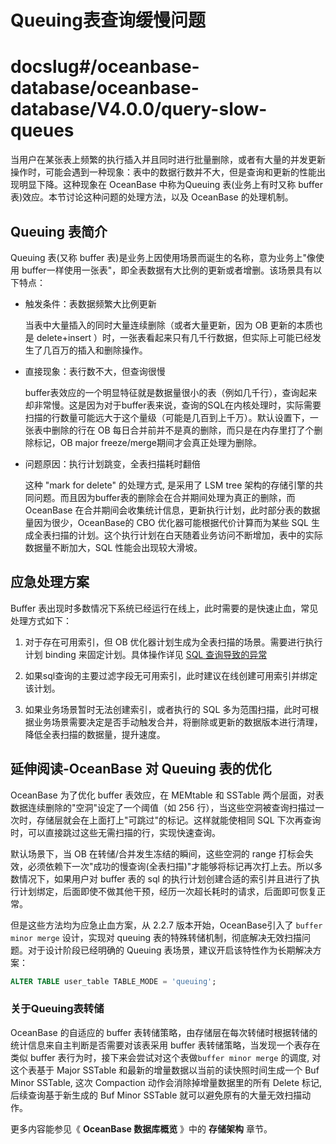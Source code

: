 Queuing表查询缓慢问题
===================================

# docslug#/oceanbase-database/oceanbase-database/V4.0.0/query-slow-queues
当用户在某张表上频繁的执行插入并且同时进行批量删除，或者有大量的并发更新操作时，可能会遇到一种现象：表中的数据行数并不大，但是查询和更新的性能出现明显下降。这种现象在 OceanBase 中称为Queuing 表(业务上有时又称 buffer 表)效应。本节讨论这种问题的处理方法，以及 OceanBase 的处理机制。

Queuing 表简介
--------------------------------

Queuing 表(又称 buffer 表)是业务上因使用场景而诞生的名称，意为业务上"像使用 buffer一样使用一张表"，即全表数据有大比例的更新或者增删。该场景具有以下特点：

* 触发条件：表数据频繁大比例更新

  当表中大量插入的同时大量连续删除（或者大量更新，因为 OB 更新的本质也是 delete+insert ）时，一张表看起来只有几千行数据，但实际上可能已经发生了几百万的插入和删除操作。
  
* 直接现象：表行数不大，但查询很慢

  buffer表效应的一个明显特征就是数据量很小的表（例如几千行），查询起来却非常慢。这是因为对于buffer表来说，查询的SQL在内核处理时，实际需要扫描的行数量可能远大于这个量级（可能是几百到上千万）。默认设置下，一张表中删除的行在 OB 每日合并前并不是真的删除，而只是在内存里打了个删除标记，OB major freeze/merge期间才会真正处理为删除。
  
* 问题原因：执行计划跳变，全表扫描耗时翻倍

  这种 "mark for delete" 的处理方式, 是采用了 LSM tree 架构的存储引擎的共同问题。而且因为buffer表的删除会在合并期间处理为真正的删除，而 OceanBase 在合并期间会收集统计信息，更新执行计划，此时部分表的数据量因为很少，OceanBase的 CBO 优化器可能根据代价计算而为某些 SQL 生成全表扫描的计划。这个执行计划在白天随着业务访问不断增加，表中的实际数据量不断加大，SQL 性能会出现较大滑坡。
  
应急处理方案
---------------------------

Buffer 表出现时多数情况下系统已经运行在线上，此时需要的是快速止血，常见处理方式如下：

1. 对于存在可用索引，但 OB 优化器计划生成为全表扫描的场景。需要进行执行计划 binding 来固定计划。具体操作详见 [SQL 查询导致的异常](../2.problems-caused-by-capacity-changes/1.exceptions-caused-by-sql-queries.md)

2. 如果sql查询的主要过滤字段无可用索引，此时建议在线创建可用索引并绑定该计划。

3. 如果业务场景暂时无法创建索引，或者执行的 SQL 多为范围扫描，此时可根据业务场景需要决定是否手动触发合并，将删除或更新的数据版本进行清理，降低全表扫描的数据量，提升速度。

延伸阅读-OceanBase 对 Queuing 表的优化
--------------------------------------------------

OceanBase 为了优化 buffer 表效应，在 MEMtable 和 SSTable 两个层面，对表数据连续删除的"空洞"设定了一个阈值（如 256 行），当这些空洞被查询扫描过一次时，存储层就会在上面打上"可跳过"的标记。这样就能使相同 SQL 下次再查询时，可以直接跳过这些无需扫描的行，实现快速查询。

默认场景下，当 OB 在转储/合并发生冻结的瞬间，这些空洞的 range 打标会失效，必须依赖下一次"成功的慢查询(全表扫描)"才能够将标记再次打上去。所以多数情况下，如果用户对 buffer 表的 sql 的执行计划创建合适的索引并且进行了执行计划绑定，后面即使不做其他干预，经历一次超长耗时的请求，后面即可恢复正常。

但是这些方法均为应急止血方案，从 2.2.7 版本开始，OceanBase引入了 `buffer minor merge` 设计，实现对 queuing 表的特殊转储机制，彻底解决无效扫描问题。对于设计阶段已经明确的 Queuing 表场景，建议开启该特性作为长期解决方案：

```sql
ALTER TABLE user_table TABLE_MODE = 'queuing';
```

### 关于Queuing表转储

OceanBase 的自适应的 buffer 表转储策略，由存储层在每次转储时根据转储的统计信息来自主判断是否需要对该表采用 buffer 表转储策略，当发现一个表存在类似 buffer 表行为时，接下来会尝试对这个表做`buffer minor merge` 的调度, 对这个表基于 Major SSTable 和最新的增量数据以当前的读快照时间生成一个 Buf Minor SSTable, 这次 Compaction 动作会消除掉增量数据里的所有 Delete 标记, 后续查询基于新生成的 Buf Minor SSTable 就可以避免原有的大量无效扫描动作。

更多内容能参见《 **OceanBase 数据库概览** 》中的 **存储架构** 章节。
